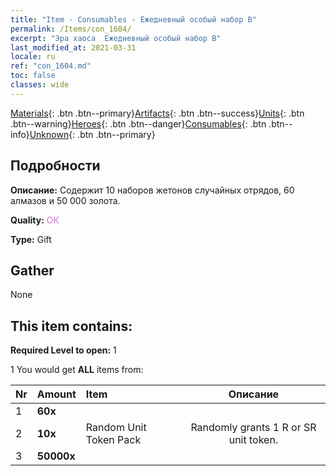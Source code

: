 ```yaml
---
title: "Item - Consumables - Ежедневный особый набор B"
permalink: /Items/con_1604/
excerpt: "Эра хаоса  Ежедневный особый набор B"
last_modified_at: 2021-03-31
locale: ru
ref: "con_1604.md"
toc: false
classes: wide
---
```

 [Materials](/ru/Items/){: .btn .btn--primary}[Artifacts](/ru/Items/Artifacts/){: .btn .btn--success}[Units](/ru/Items/Units/){: .btn .btn--warning}[Heroes](/ru/Items/Heroes/){: .btn .btn--danger}[Consumables](/ru/Items/Consumables/){: .btn .btn--info}[Unknown](/ru/Items/Unknown/){: .btn .btn--primary}

## Подробности
 **Описание:** Содержит 10 наборов жетонов случайных отрядов, 60 алмазов и 50 000 золота.

 **Quality:** <span style="color: #DA70D6">OK</span>

 **Type:** Gift

## Gather

  None

## This item contains:

 **Required Level to open:** 1

 1 You would get **ALL** items  from:

  | Nr | Amount |     Item    | Описание |
  |:---|:-------|:------------|:-----------:|
  | 1 |  **60x** | <i class="fas fa-gem"/> |  | 
  | 2 |  **10x** | Random Unit Token Pack | Randomly grants 1 R or SR unit token.  | 
  | 3 |  **50000x** | <i class="fas fa-coins"/> |  | 
